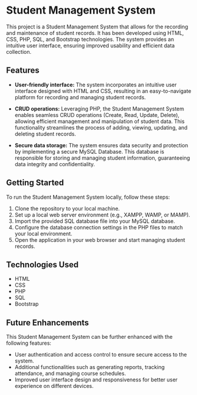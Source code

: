 # Student Management System

This project is a Student Management System that allows for the recording and maintenance of student records. It has been developed using HTML, CSS, PHP, SQL, and Bootstrap technologies. The system provides an intuitive user interface, ensuring improved usability and efficient data collection.

## Features

- **User-friendly interface:** The system incorporates an intuitive user interface designed with HTML and CSS, resulting in an easy-to-navigate platform for recording and managing student records.

- **CRUD operations:** Leveraging PHP, the Student Management System enables seamless CRUD operations (Create, Read, Update, Delete), allowing efficient management and manipulation of student data. This functionality streamlines the process of adding, viewing, updating, and deleting student records.

- **Secure data storage:** The system ensures data security and protection by implementing a secure MySQL Database. This database is responsible for storing and managing student information, guaranteeing data integrity and confidentiality.

## Getting Started

To run the Student Management System locally, follow these steps:

1. Clone the repository to your local machine.
2. Set up a local web server environment (e.g., XAMPP, WAMP, or MAMP).
3. Import the provided SQL database file into your MySQL database.
4. Configure the database connection settings in the PHP files to match your local environment.
5. Open the application in your web browser and start managing student records.

## Technologies Used

- HTML
- CSS
- PHP
- SQL
- Bootstrap

## Future Enhancements

This Student Management System can be further enhanced with the following features:

- User authentication and access control to ensure secure access to the system.
- Additional functionalities such as generating reports, tracking attendance, and managing course schedules.
- Improved user interface design and responsiveness for better user experience on different devices.
